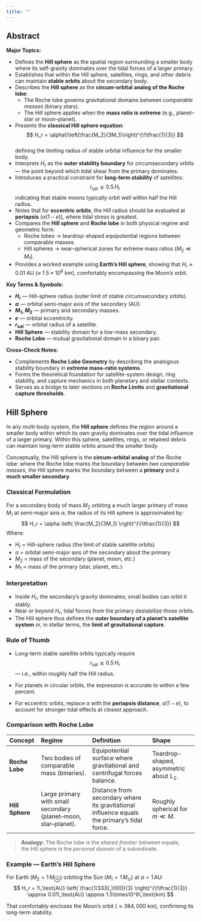 ```yaml
---
title: ""
---
```



## Abstract  
**Major Topics:**  
- Defines the **Hill sphere** as the spatial region surrounding a smaller body where its self-gravity dominates over the tidal forces of a larger primary.  
- Establishes that within the Hill sphere, satellites, rings, and other debris can maintain **stable orbits** about the secondary body.  
- Describes the **Hill sphere** as the **circum-orbital analog of the Roche lobe**:  
  - The Roche lobe governs gravitational domains between *comparable masses* (binary stars).  
  - The Hill sphere applies when the **mass ratio is extreme** (e.g., planet–star or moon–planet).  
- Presents the **classical Hill sphere equation**:  
  $$
  H_r = \alpha\!\left(\frac{M_2}{3M_1}\right)^{\!\tfrac{1}{3}}
  $$  
  defining the limiting radius of stable orbital influence for the smaller body.  
- Interprets $H_r$ as the **outer stability boundary** for circumsecondary orbits — the point beyond which tidal shear from the primary dominates.  
- Introduces a practical constraint for **long-term stability** of satellites:  
  $$
  r_{\text{sat}} \lesssim 0.5\,H_r
  $$
  indicating that stable moons typically orbit well within half the Hill radius.  
- Notes that for **eccentric orbits**, the Hill radius should be evaluated at **periapsis** ($\alpha(1 - e)$), where tidal stress is greatest.  
- Compares the **Hill sphere** and **Roche lobe** in both physical regime and geometric form:  
  - Roche lobes → teardrop-shaped equipotential regions between comparable masses.  
  - Hill spheres → near-spherical zones for extreme mass ratios ($M_2 \ll M_1$).  
- Provides a worked example using **Earth’s Hill sphere**, showing that $H_r \approx 0.01$ AU (≈ $1.5×10^6$ km), comfortably encompassing the Moon’s orbit.  

**Key Terms & Symbols:**  
- **$H_r$** — Hill-sphere radius (outer limit of stable circumsecondary orbits).  
- **$\alpha$** — orbital semi-major axis of the secondary (AU).  
- **$M_1$, $M_2$** — primary and secondary masses.  
- **$e$** — orbital eccentricity.  
- **$r_{\text{sat}}$** — orbital radius of a satellite.  
- **Hill Sphere** — stability domain for a low-mass secondary.  
- **Roche Lobe** — mutual gravitational domain in a binary pair.  

**Cross-Check Notes:**  
- Complements **Roche Lobe Geometry** by describing the analogous stability boundary in **extreme mass-ratio systems**.  
- Forms the theoretical foundation for satellite-system design, ring stability, and capture mechanics in both planetary and stellar contexts.  
- Serves as a bridge to later sections on **Roche Limits** and **gravitational capture thresholds**. 



## Hill Sphere
In any multi-body system, the **Hill sphere** defines the region around a smaller body within which its own gravity dominates over the tidal influence of a larger primary.  Within this sphere, satellites, rings, or retained debris can maintain long-term stable orbits around the smaller body.

Conceptually, the Hill sphere is the **circum-orbital analog** of the Roche lobe:  where the Roche lobe marks the boundary between *two comparable masses*, the Hill sphere marks the boundary between a **primary** and a **much smaller secondary**.


### Classical Formulation
For a secondary body of mass $M_2$ orbiting a much larger primary of mass $M_1$ at semi-major axis $\alpha$, the radius of its Hill sphere is approximated by:
$$
H_r = \alpha
       \left(
         \frac{M_2}{3M_1}
       \right)^{\!\tfrac{1}{3}}
$$
Where:
- $H_r$ = Hill-sphere radius (the limit of stable satellite orbits)  
- $\alpha$ = orbital semi-major axis of the secondary about the primary  
- $M_2$ = mass of the secondary (planet, moon, etc.)  
- $M_1$ = mass of the primary (star, planet, etc.)


### Interpretation
- Inside $H_r$, the secondary’s gravity dominates; small bodies can orbit it stably.  
- Near or beyond $H_r$, tidal forces from the primary destabilize those orbits.  
- The Hill sphere thus defines the **outer boundary of a planet’s satellite system** or, in stellar terms, the **limit of gravitational capture**.


### Rule of Thumb
- Long-term stable satellite orbits typically require  
  $$
  r_{\text{sat}} \lesssim 0.5\,H_r
  $$
  — i.e., within roughly half the Hill radius.

- For planets in circular orbits, the expression is accurate to within a few percent.
- For eccentric orbits, replace $\alpha$ with the **periapsis distance**, $\alpha(1 - e)$, to account for stronger tidal effects at closest approach.


### Comparison with Roche Lobe

| Concept | Regime | Definition | Shape |
|:--|:--|:--|:--|
| **Roche Lobe** | Two bodies of comparable mass (binaries). | Equipotential surface where gravitational and centrifugal forces balance. | Teardrop-shaped, asymmetric about $L_1$. |
| **Hill Sphere** | Large primary with small secondary (planet–moon, star–planet). | Distance from secondary where its gravitational influence equals the primary’s tidal force. | Roughly spherical for $m \ll M$. |

> **Analogy:** The Roche lobe is the *shared frontier* between equals;  
> the Hill sphere is the *personal domain* of a subordinate.


### Example — Earth’s Hill Sphere

For Earth ($M_2 = 1\,M_\oplus$) orbiting the Sun ($M_1 = 1\,M_\odot$) at $\alpha = 1\,\text{AU}$:
$$
H_r = 1\,\text{AU}
       \left(
         \frac{1/333{,}000}{3}
       \right)^{\!\tfrac{1}{3}}
     \approx 0.01\,\text{AU} \approx 1.5\times10^6\,\text{km}
$$

That comfortably encloses the Moon’s orbit ($≈ 384{,}000$ km), confirming its long-term stability.

